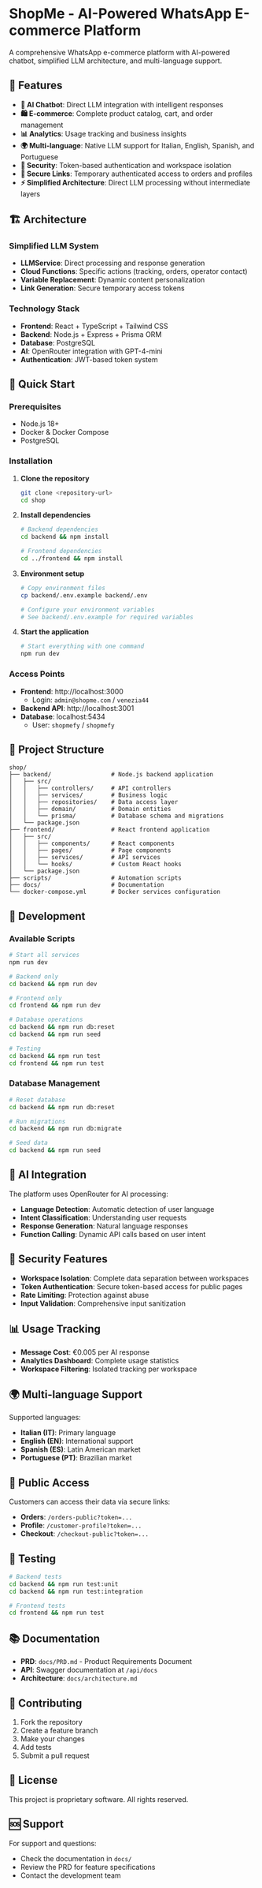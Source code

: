 # ShopMe - AI-Powered WhatsApp E-commerce Platform

A comprehensive WhatsApp e-commerce platform with AI-powered chatbot, simplified LLM architecture, and multi-language support.

## 🚀 Features

- **🤖 AI Chatbot**: Direct LLM integration with intelligent responses
- **🛍️ E-commerce**: Complete product catalog, cart, and order management
- **📊 Analytics**: Usage tracking and business insights
- **🌍 Multi-language**: Native LLM support for Italian, English, Spanish, and Portuguese
- **🔐 Security**: Token-based authentication and workspace isolation
- **📱 Secure Links**: Temporary authenticated access to orders and profiles
- **⚡ Simplified Architecture**: Direct LLM processing without intermediate layers

## 🏗️ Architecture

### Simplified LLM System
- **LLMService**: Direct processing and response generation
- **Cloud Functions**: Specific actions (tracking, orders, operator contact)
- **Variable Replacement**: Dynamic content personalization
- **Link Generation**: Secure temporary access tokens

### Technology Stack
- **Frontend**: React + TypeScript + Tailwind CSS
- **Backend**: Node.js + Express + Prisma ORM
- **Database**: PostgreSQL
- **AI**: OpenRouter integration with GPT-4-mini
- **Authentication**: JWT-based token system

## 🚀 Quick Start

### Prerequisites

- Node.js 18+
- Docker & Docker Compose
- PostgreSQL

### Installation

1. **Clone the repository**
   ```bash
   git clone <repository-url>
   cd shop
   ```

2. **Install dependencies**
   ```bash
   # Backend dependencies
   cd backend && npm install
   
   # Frontend dependencies
   cd ../frontend && npm install
   ```

3. **Environment setup**
   ```bash
   # Copy environment files
   cp backend/.env.example backend/.env
   
   # Configure your environment variables
   # See backend/.env.example for required variables
   ```

4. **Start the application**
   ```bash
   # Start everything with one command
   npm run dev
   ```

### Access Points

- **Frontend**: http://localhost:3000
  - Login: `admin@shopme.com` / `venezia44`
- **Backend API**: http://localhost:3001
- **Database**: localhost:5434
  - User: `shopmefy` / `shopmefy`

## 📁 Project Structure

```
shop/
├── backend/                 # Node.js backend application
│   ├── src/
│   │   ├── controllers/     # API controllers
│   │   ├── services/        # Business logic
│   │   ├── repositories/    # Data access layer
│   │   ├── domain/          # Domain entities
│   │   └── prisma/          # Database schema and migrations
│   └── package.json
├── frontend/                # React frontend application
│   ├── src/
│   │   ├── components/      # React components
│   │   ├── pages/           # Page components
│   │   ├── services/        # API services
│   │   └── hooks/           # Custom React hooks
│   └── package.json
├── scripts/                 # Automation scripts
├── docs/                    # Documentation
└── docker-compose.yml       # Docker services configuration
```

## 🔧 Development

### Available Scripts

```bash
# Start all services
npm run dev

# Backend only
cd backend && npm run dev

# Frontend only
cd frontend && npm run dev

# Database operations
cd backend && npm run db:reset
cd backend && npm run seed

# Testing
cd backend && npm run test
cd frontend && npm run test
```

### Database Management

```bash
# Reset database
cd backend && npm run db:reset

# Run migrations
cd backend && npm run db:migrate

# Seed data
cd backend && npm run seed
```

## 🤖 AI Integration

The platform uses OpenRouter for AI processing:

- **Language Detection**: Automatic detection of user language
- **Intent Classification**: Understanding user requests
- **Response Generation**: Natural language responses
- **Function Calling**: Dynamic API calls based on user intent

## 🔐 Security Features

- **Workspace Isolation**: Complete data separation between workspaces
- **Token Authentication**: Secure token-based access for public pages
- **Rate Limiting**: Protection against abuse
- **Input Validation**: Comprehensive input sanitization

## 📊 Usage Tracking

- **Message Cost**: €0.005 per AI response
- **Analytics Dashboard**: Complete usage statistics
- **Workspace Filtering**: Isolated tracking per workspace

## 🌍 Multi-language Support

Supported languages:
- **Italian (IT)**: Primary language
- **English (EN)**: International support
- **Spanish (ES)**: Latin American market
- **Portuguese (PT)**: Brazilian market

## 📱 Public Access

Customers can access their data via secure links:
- **Orders**: `/orders-public?token=...`
- **Profile**: `/customer-profile?token=...`
- **Checkout**: `/checkout-public?token=...`

## 🧪 Testing

```bash
# Backend tests
cd backend && npm run test:unit
cd backend && npm run test:integration

# Frontend tests
cd frontend && npm run test
```

## 📚 Documentation

- **PRD**: `docs/PRD.md` - Product Requirements Document
- **API**: Swagger documentation at `/api/docs`
- **Architecture**: `docs/architecture.md`

## 🤝 Contributing

1. Fork the repository
2. Create a feature branch
3. Make your changes
4. Add tests
5. Submit a pull request

## 📄 License

This project is proprietary software. All rights reserved.

## 🆘 Support

For support and questions:
- Check the documentation in `docs/`
- Review the PRD for feature specifications
- Contact the development team 